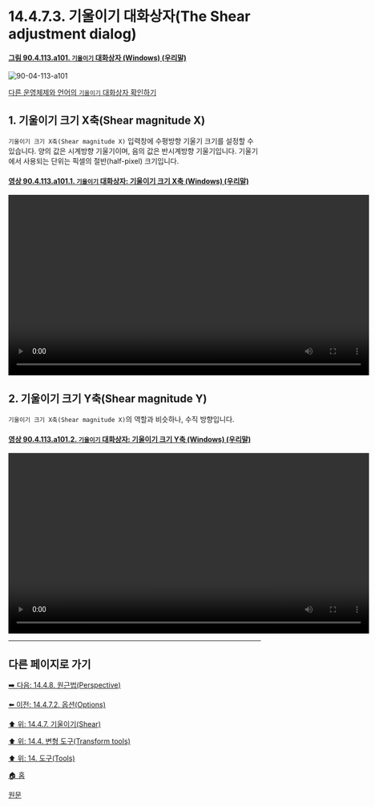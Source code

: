 # 14.4.7.3. 기울이기 대화상자(The Shear adjustment dialog)

<a id="90-04-113-a101"></a>

#### [그림 90.4.113.a101. `기울이기` 대화상자 (Windows) (우리말)](./90-04-113-shear_adjustment.md#90-04-113-a101)
![90-04-113-a101](https://github.com/wonder13662/gimp/assets/15767104/0c6238bc-1dbe-460f-915f-fbf0cb6e35b9)

[다른 운영체제와 언어의 `기울이기` 대화상자 확인하기](./90-04-113-shear_adjustment.md#90-04-113-a102)

## 1. 기울이기 크기 X축(Shear magnitude X)
`기울이기 크기 X축(Shear magnitude X)` 입력창에 수평방향 기울기 크기를 설정할 수 있습니다. 양의 값은 시계방향 기울기이며, 음의 값은 반시계방향 기울기입니다. 기울기에서 사용되는 단위는 픽셀의 절반(half-pixel) 크기입니다.

<a id="90-04-113-a101-01"></a>

#### [영상 90.4.113.a101.1. `기울이기` 대화상자: 기울이기 크기 X축 (Windows) (우리말)](./90-04-113-shear_adjustment.md#90-04-113-a101-01)
<video controls="controls" width="720" src="https://github.com/wonder13662/gimp/assets/15767104/dac06bcd-6fa6-4eda-8e7e-d28bde7e6b5f"></video>

## 2. 기울이기 크기 Y축(Shear magnitude Y)
`기울이기 크기 X축(Shear magnitude X)`의 역할과 비슷하나, 수직 방향입니다.

<a id="90-04-113-a101-02"></a>

#### [영상 90.4.113.a101.2. `기울이기` 대화상자: 기울이기 크기 Y축 (Windows) (우리말)](./90-04-113-shear_adjustment.md#90-04-113-a101-02)
<video controls="controls" width="720" src="https://github.com/wonder13662/gimp/assets/15767104/ea97b924-8c70-4cb6-82c6-7a4b7f2b9f97"></video>

***

## 다른 페이지로 가기

[➡️ 다음: 14.4.8. 원근법(Perspective)](./14-04-08-00-perspective.md)

[⬅️ 이전: 14.4.7.2. 옵션(Options)](./14-04-07-02-options.md)

[⬆️ 위: 14.4.7. 기울이기(Shear)](./14-04-07-00-shear.md)

[⬆️ 위: 14.4. 변형 도구(Transform tools)](./14-04-00-transform-tools.md)

[⬆️ 위: 14. 도구(Tools)](./14-00-tools.md)

[🏠 홈](./00-home.md)

[원문](https://docs.gimp.org/2.10/ko/gimp-tool-shear.html)